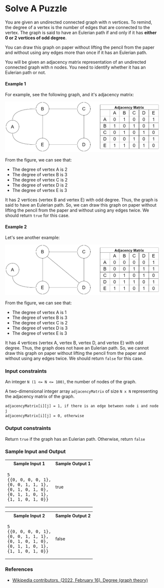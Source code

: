 # Solve A Puzzle 

You are given an undirected connected graph with n vertices. To remind, the degree of a vertex is the number of edges that are connected to the vertex. The graph is said to have an Eulerian path if and only if it has **either 0 or 2 vertices of odd degree**.

You can draw this graph on paper without lifting the pencil from the paper and without using any edges more than once if it has an Eulerian path.

You will be given an adjacency matrix representation of an undirected connected graph with n nodes. You need to identify whether it has an Eulerian path or not.
#### Example 1

For example, see the following graph, and it's adjacency matrix:

![Graph with Eulerian path](../drawing/eulerian.png)

From the figure, we can see that:

- The degree of vertex A is 2
- The degree of vertex B is 3
- The degree of vertex C is 2
- The degree of vertex D is 2
- The degree of vertex E is 3

It has 2 vertices (vertex B and vertex E) with odd degree. Thus, the graph is said to have an Eulerian path.
So, we can draw this graph on paper without lifting the pencil from the paper and without using any edges twice. 
We should return `true` for this case.

#### Example 2

Let's see another example:

![Graph without Eulerian path](../drawing/non_eulerian.png)

From the figure, we can see that:

- The degree of vertex A is 1
- The degree of vertex B is 3
- The degree of vertex C is 2
- The degree of vertex D is 3
- The degree of vertex E is 3

It has 4 vertices (vertex A, vertex B, vertex D, and vertex E) with odd degree. 
Thus, the graph does not have an Eulerian path.
So, we cannot draw this graph on paper without lifting the pencil from the paper and without using any edges twice. 
We should return `false` for this case.

### Input constraints
An integer `N (1 <= N <= 100)`, the number of nodes of the graph.

A two-dimensional integer array `adjacencyMatrix` of size `N x N` representing the adjacency matrix of the graph. 
```
adjacencyMatrix[i][j] = 1, if there is an edge between node i and node j
adjacencyMatrix[i][j] = 0, otherwise
```


### Output constraints
Return `true` if the graph has an Eulerian path. Otherwise, return `false`

### Sample Input and Output

<table>
    <tr>
        <th>Sample Input 1</th>
        <th>Sample Output 1</th>
    </tr>
    <tr>
        <td>
<pre>
5
{{0, 0, 0, 0, 1},
{0, 0, 1, 1, 1},
{0, 1, 0, 1, 0},
{0, 1, 1, 0, 1},
{1, 1, 0, 1, 0}}</pre>
        </td>
        <td>
            true
        </td>
    </tr>
</table>

<table>
    <tr>
        <th>Sample Input 2</th>
        <th>Sample Output 2</th>
    </tr>
    <tr>
        <td>
<pre>
5
{{0, 0, 0, 0, 1},
{0, 0, 1, 1, 1},
{0, 1, 0, 1, 0},
{0, 1, 1, 0, 1},
{1, 1, 0, 1, 0}}</pre>
        </td>
        <td>
            false
        </td>
    </tr>
</table>

### References
- [Wikipedia contributors. (2022, February 16). Degree (graph theory)](https://en.wikipedia.org/wiki/Degree_(graph_theory))